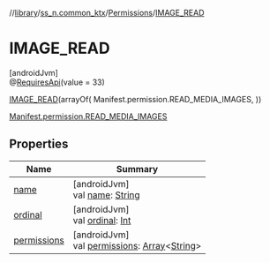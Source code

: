 //[library](../../../../index.md)/[ss_n.common_ktx](../../index.md)/[Permissions](../index.md)/[IMAGE_READ](index.md)

# IMAGE_READ

[androidJvm]\
@[RequiresApi](https://developer.android.com/reference/kotlin/androidx/annotation/RequiresApi.html)(value = 33)

[IMAGE_READ](index.md)(arrayOf(
            Manifest.permission.READ_MEDIA_IMAGES,
        ))

[Manifest.permission.READ_MEDIA_IMAGES](https://developer.android.com/reference/kotlin/android/Manifest.permission.html#read_media_images)

## Properties

| Name | Summary |
|---|---|
| [name](../../-text-to-speech-manager/-error/-n-o-n-e/index.md#-372974862%2FProperties%2F-435046686) | [androidJvm]<br>val [name](../../-text-to-speech-manager/-error/-n-o-n-e/index.md#-372974862%2FProperties%2F-435046686): [String](https://kotlinlang.org/api/latest/jvm/stdlib/kotlin/-string/index.html) |
| [ordinal](../../-text-to-speech-manager/-error/-n-o-n-e/index.md#-739389684%2FProperties%2F-435046686) | [androidJvm]<br>val [ordinal](../../-text-to-speech-manager/-error/-n-o-n-e/index.md#-739389684%2FProperties%2F-435046686): [Int](https://kotlinlang.org/api/latest/jvm/stdlib/kotlin/-int/index.html) |
| [permissions](../permissions.md) | [androidJvm]<br>val [permissions](../permissions.md): [Array](https://kotlinlang.org/api/latest/jvm/stdlib/kotlin/-array/index.html)&lt;[String](https://kotlinlang.org/api/latest/jvm/stdlib/kotlin/-string/index.html)&gt; |
